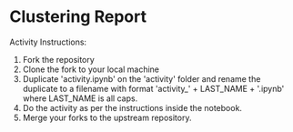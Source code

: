 # Clustering Report

Activity Instructions:

1. Fork the repository
2. Clone the fork to your local machine
3. Duplicate 'activity.ipynb' on the 'activity' folder and rename the duplicate to a filename with format 'activity\_' + LAST_NAME + '.ipynb' where LAST_NAME is all caps.
4. Do the activity as per the instructions inside the notebook.
5. Merge your forks to the upstream repository.
